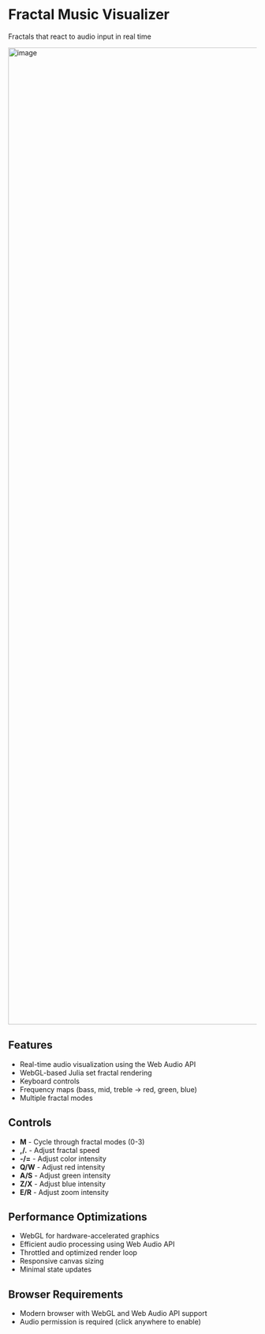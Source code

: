 # Fractal Music Visualizer

Fractals that react to audio input in real time

<img width="2954" height="1978" alt="image" src="https://github.com/user-attachments/assets/11dcad28-a0c3-4c4b-9bb9-08ff19a276f6" />

## Features

- Real-time audio visualization using the Web Audio API
- WebGL-based Julia set fractal rendering
- Keyboard controls
- Frequency maps (bass, mid, treble -> red, green, blue)
- Multiple fractal modes

## Controls

- **M** - Cycle through fractal modes (0-3)
- **,/.** - Adjust fractal speed
- **-/=** - Adjust color intensity
- **Q/W** - Adjust red intensity
- **A/S** - Adjust green intensity
- **Z/X** - Adjust blue intensity
- **E/R** - Adjust zoom intensity

## Performance Optimizations

- WebGL for hardware-accelerated graphics
- Efficient audio processing using Web Audio API
- Throttled and optimized render loop
- Responsive canvas sizing
- Minimal state updates

## Browser Requirements

- Modern browser with WebGL and Web Audio API support
- Audio permission is required (click anywhere to enable)
